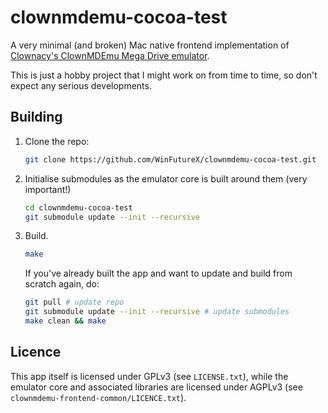 # clownmdemu-cocoa-test
A very minimal (and broken) Mac native frontend implementation of [Clownacy's ClownMDEmu Mega Drive emulator](https://github.com/Clownacy/clownmdemu-core).

This is just a hobby project that I might work on from time to time, so don't expect any serious developments.

## Building
1. Clone the repo:
	```bash
	git clone https://github.com/WinFutureX/clownmdemu-cocoa-test.git
	```
2. Initialise submodules as the emulator core is built around them (very important!)
	```bash
	cd clownmdemu-cocoa-test
	git submodule update --init --recursive
	```
3. Build.
	```bash
	make
	```
	If you've already built the app and want to update and build from scratch again, do:
	```bash
	git pull # update repo
	git submodule update --init --recursive # update submodules
	make clean && make
	```
## Licence
This app itself is licensed under GPLv3 (see `LICENSE.txt`), while the emulator core and associated libraries are licensed under AGPLv3 (see `clownmdemu-frontend-common/LICENCE.txt`).
